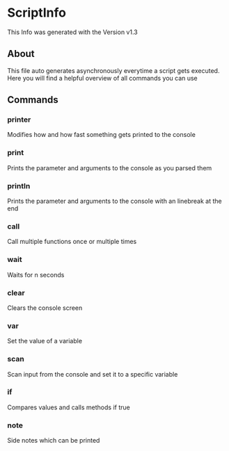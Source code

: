 # ScriptInfo
This Info was generated with the Version v1.3
 
## About
This file auto generates asynchronously everytime a script gets executed.  
Here you will find a helpful overview of all commands you can use

## Commands
### printer
Modifies how and how fast something gets printed to the console
### print
Prints the parameter and arguments to the console as you parsed them
### println
Prints the parameter and arguments to the console with an linebreak at the end
### call
Call multiple functions once or multiple times
### wait
Waits for n seconds
### clear
Clears the console screen
### var
Set the value of a variable
### scan
Scan input from the console and set it to a specific variable
### if
Compares values and calls methods if true
### note
Side notes which can be printed
